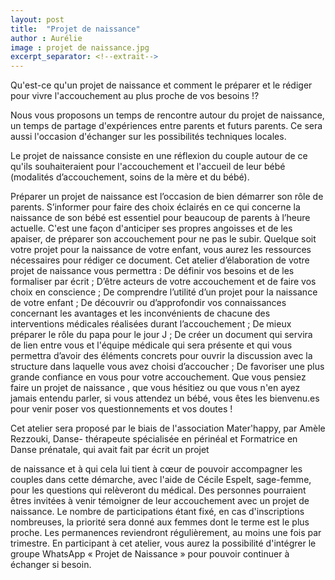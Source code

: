 ```yaml
---
layout: post
title:  "Projet de naissance"
author : Aurélie
image : projet de naissance.jpg
excerpt_separator: <!--extrait-->
---
```


Qu'est-ce qu'un projet de naissance et comment le préparer et le rédiger pour vivre l'accouchement
au plus proche de vos besoins !?

Nous vous proposons un temps de rencontre autour du projet de naissance, un temps de partage
d'expériences entre parents et futurs parents. Ce sera aussi l'occasion d'échanger sur les possibilités
techniques locales.

Le projet de naissance consiste en une réflexion du couple autour de ce qu'ils souhaiteraient pour
l'accouchement et l'accueil de leur bébé (modalités d’accouchement, soins de la mère et du bébé).
<!--extrait-->
Préparer un projet de naissance est l’occasion de bien démarrer son rôle de parents. S’informer pour
faire des choix éclairés en ce qui concerne la naissance de son bébé est essentiel pour beaucoup de
parents à l’heure actuelle. C'est une façon d'anticiper ses propres angoisses et de les apaiser, de
préparer son accouchement pour ne pas le subir.
Quelque soit votre projet pour la naissance de votre enfant, vous aurez les ressources nécessaires
pour rédiger ce document.
Cet atelier d’élaboration de votre projet de naissance vous permettra :
De définir vos besoins et de les formaliser par écrit ;
D’être acteurs de votre accouchement et de faire vos choix en conscience ;
De comprendre l’utilité d’un projet pour la naissance de votre enfant ;
De découvrir ou d’approfondir vos connaissances concernant les avantages et les inconvénients
de chacune des interventions médicales réalisées durant l’accouchement ;
De mieux préparer le rôle du papa pour le jour J ;
De créer un document qui servira de lien entre vous et l'équipe médicale qui sera présente et qui
vous permettra d’avoir des éléments concrets pour ouvrir la discussion avec la structure dans
laquelle vous avez choisi d’accoucher ;
De favoriser une plus grande confiance en vous pour votre accouchement.
Que vous pensiez faire un projet de naissance , que vous hésitiez ou que vous n'en ayez jamais
entendu parler, si vous attendez un bébé, vous êtes les bienvenu.es pour venir poser vos
questionnements et vos doutes !

Cet atelier sera proposé par le biais de l'association Mater'happy, par Amèle Rezzouki, Danse-
thérapeute spécialisée en périnéal et Formatrice en Danse prénatale, qui avait fait par écrit un projet

de naissance et à qui cela lui tient à cœur de pouvoir accompagner les couples dans cette démarche,
avec l'aide de Cécile Espelt, sage-femme, pour les questions qui relèveront du médical. Des
personnes pourraient êtres invitées à venir témoigner de leur accouchement avec un projet de
naissance.
Le nombre de participations étant fixé, en cas d'inscriptions nombreuses, la priorité sera donné aux
femmes dont le terme est le plus proche. Les permanences reviendront régulièrement, au moins une
fois par trimestre.
En participant à cet atelier, vous aurez la possibilité d'intégrer le groupe WhatsApp « Projet de
Naissance » pour pouvoir continuer à échanger si besoin.
